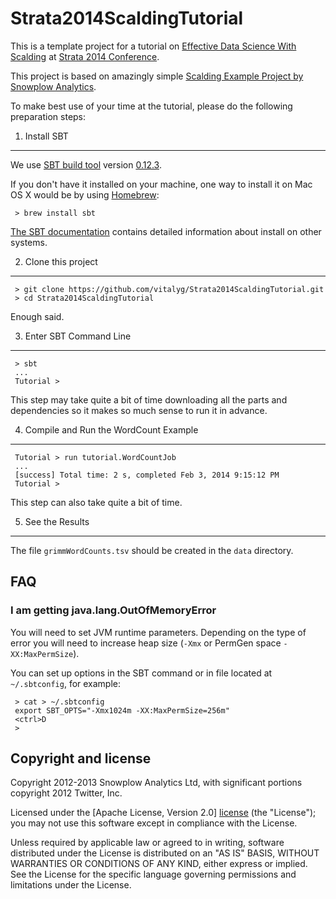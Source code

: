 Strata2014ScaldingTutorial
==========================

This is a template project for a tutorial on [Effective Data Science With Scalding](http://strataconf.com/strata2014/public/schedule/detail/31957)
at [Strata 2014 Conference](http://strataconf.com/strata2014).

This project is based on amazingly simple [Scalding Example Project by Snowplow Analytics](https://github.com/snowplow/scalding-example-project).

To make best use of your time at the tutorial, please do the following preparation steps:


1. Install SBT
--------------

We use [SBT build tool](http://www.scala-sbt.org/) version [0.12.3](http://www.scala-sbt.org/0.12.3/docs/home.html).

If you don't have it installed on your machine, one way to install it on Mac OS X would be
by using [Homebrew](http://brew.sh/):

     > brew install sbt

[The SBT documentation](http://www.scala-sbt.org/0.12.3/docs/Getting-Started/Setup.html) contains
detailed information about install on other systems.

2. Clone this project
---------------------

     > git clone https://github.com/vitalyg/Strata2014ScaldingTutorial.git
     > cd Strata2014ScaldingTutorial

Enough said.

3. Enter SBT Command Line
-------------------------

     > sbt
     ...
     Tutorial >

This step may take quite a bit of time downloading all the parts and dependencies so it
makes so much sense to run it in advance.

4. Compile and Run the WordCount Example
----------------------------------------

     Tutorial > run tutorial.WordCountJob
     ...
     [success] Total time: 2 s, completed Feb 3, 2014 9:15:12 PM
     Tutorial >

This step can also take quite a bit of time.


5. See the Results
------------------

The file `grimmWordCounts.tsv` should be created in the `data` directory.

FAQ
---

### I am getting java.lang.OutOfMemoryError ###

You will need to set JVM runtime parameters. Depending on the type of error you will need to increase
heap size (`-Xmx` or PermGen space `-XX:MaxPermSize`).

You can set up options in the SBT command or in file located at `~/.sbtconfig`, for example:

     > cat > ~/.sbtconfig
     export SBT_OPTS="-Xmx1024m -XX:MaxPermSize=256m"
     <ctrl>D
     >


Copyright and license
---------------------

Copyright 2012-2013 Snowplow Analytics Ltd, with significant portions copyright 2012 Twitter, Inc.

Licensed under the [Apache License, Version 2.0] [license] (the "License");
you may not use this software except in compliance with the License.

Unless required by applicable law or agreed to in writing, software
distributed under the License is distributed on an "AS IS" BASIS,
WITHOUT WARRANTIES OR CONDITIONS OF ANY KIND, either express or implied.
See the License for the specific language governing permissions and
limitations under the License.

[license]: http://www.apache.org/licenses/LICENSE-2.0


